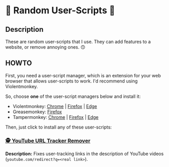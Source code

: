 # 🎲 Random User-Scripts 🎲

## Description

These are random user-scripts that I use. They can add features to a website, or remove annoying ones. 🙃

## HOWTO

First, you need a user-script manager, which is an extension for your web browser that allows user-scripts to work. I'd recommend using Violentmonkey.

So, choose **one** of the user-script managers below and install it:

* Violentmonkey: [Chrome](https://chrome.google.com/webstore/detail/violent-monkey/jinjaccalgkegednnccohejagnlnfdag) | [Firefox](https://addons.mozilla.org/firefox/addon/violentmonkey/) | [Edge](https://microsoftedge.microsoft.com/addons/detail/eeagobfjdenkkddmbclomhiblgggliao)
* Greasemonkey: [Firefox](https://addons.mozilla.org/firefox/addon/greasemonkey/)
* Tampermonkey: [Chrome](https://chrome.google.com/webstore/detail/dhdgffkkebhmkfjojejmpbldmpobfkfo) | [Firefox](https://addons.mozilla.org/firefox/addon/tampermonkey/) | [Edge](https://microsoftedge.microsoft.com/addons/detail/iikmkjmpaadaobahmlepeloendndfphd)

Then, just click to install any of these user-scripts:

### [🕵️ YouTube URL Tracker Remover](https://raw.githubusercontent.com/guihkx/user-scripts/master/scripts/youtube-url-tracker-remover.user.js)

**Description:** Fixes user-tracking links in the description of YouTube videos (`youtube.com/redirect?q=<real link>`).
